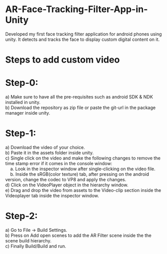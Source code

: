 # AR-Face-Tracking-Filter-App-in-Unity
Developed my first face tracking filter application for android phones using unity. It detects and tracks the face to display custom digital content on it.

# Steps to add custom video
# Step-0:
  a) Make sure to have all the pre-requisites such as android SDK & NDK installed in unity. <br>
  b) Download the repository as zip file or paste the git-url in the package manager inside unity.<br>
  
# Step-1:
  a) Download the video of your choice.<br>
  b) Paste it in the assets folder inside unity.<br>
  c) Single click on the video and make the following changes to remove the time stamp error if it comes in the console window:<br>
      &nbsp; &nbsp;  a. Look in the inspector window after single-clicking on the video file.<br>
      &nbsp; &nbsp;  b. Inside the sRGB(color texture) tab, after pressing on the android version, change the codec to VP8 and apply the changes.<br>
  d) Click on the VideoPlayer object in the hierarchy window.<br>
  e) Drag and drop the video from assets to the Video-clip section inside the Videoplayer tab inside the inspector window.<br>

# Step-2:
  a) Go to File -> Build Settings.<br>
  b) Press on Add open scenes to add the AR Filter scene inside the the scene build hierarchy.<br>
  c) Finally Build/Build and run.<br>
